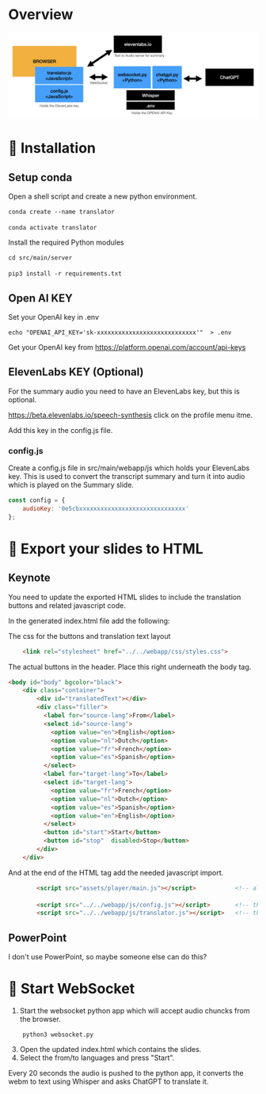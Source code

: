 # Overview

![Overview](src/main/webapp/static/overview.jpg)

# 💾 Installation

## Setup conda

Open a shell script and create a new python environment.


    conda create --name translator

    conda activate translator


Install the required Python modules

    cd src/main/server

    pip3 install -r requirements.txt


## Open AI KEY

Set your OpenAI key in .env

    echo "OPENAI_API_KEY='sk-xxxxxxxxxxxxxxxxxxxxxxxxxxxx'"  > .env

Get your OpenAI key from https://platform.openai.com/account/api-keys     

## ElevenLabs KEY (Optional)

For the summary audio you need to have an ElevenLabs key, but this is optional.

https://beta.elevenlabs.io/speech-synthesis  click on the profile menu itme.

Add this key in the config.js file.

### config.js

Create a config.js file in src/main/webapp/js which holds your ElevenLabs key.
This is used to convert the transcript summary and turn it into audio which is played on the Summary slide.

```javascript
const config = {
    audioKey: '0e5cbxxxxxxxxxxxxxxxxxxxxxxxxxxxxxx'    
};
```

# 🔧 Export your slides to HTML 

## Keynote

You need to update the exported HTML slides to include the translation buttons and related javascript code.

In the generated index.html file add the following:

The css for the buttons and translation text layout

```HTML
    <link rel="stylesheet" href="../../webapp/css/styles.css">  
```

The actual buttons in the header.  Place this right underneath the body tag.

```HTML
<body id="body" bgcolor="black">
    <div class="container">
        <div id="translatedText"></div>
        <div class="filler">
          <label for="source-lang">From</label>
          <select id="source-lang">
            <option value="en">English</option>
            <option value="nl">Dutch</option>
            <option value="fr">French</option>
            <option value="es">Spanish</option>
          </select>
          <label for="target-lang">To</label>
          <select id="target-lang">
            <option value="fr">French</option>
            <option value="nl">Dutch</option>
            <option value="es">Spanish</option>
            <option value="en">English</option>
          </select>
          <button id="start">Start</button>
          <button id="stop"  disabled>Stop</button>
        </div>
    </div>    
```

And at the end of the HTML <body> tag add the needed javascript import.

```HTML
        <script src="assets/player/main.js"></script>           <!-- already there                       -->

        <script src="../../webapp/js/config.js"></script>       <!-- the config with the elevenLabs key  -->
        <script src="../../webapp/js/translator.js"></script>   <!-- the translator script               -->
```

## PowerPoint

I don't use PowerPoint, so maybe someone else can do this? 


# 🚀 Start WebSocket

1. Start the websocket python app which will accept audio chuncks from the browser.

```
    python3 websocket.py
```    

3. Open the updated index.html which contains the slides.  
3. Select the from/to languages and press "Start". 

Every 20 seconds the audio is pushed to the python app, it converts the webm to text using Whisper and asks ChatGPT to translate it.


    

